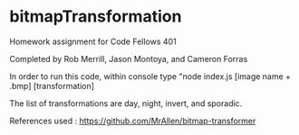 # bitmapTransformation

Homework assignment for Code Fellows 401

Completed by Rob Merrill, Jason Montoya, and Cameron Forras
 
In order to run this code, within console type "node index.js [image name + .bmp] [transformation]

The list of transformations are day, night, invert, and sporadic.

References used : https://github.com/MrAllen/bitmap-transformer
